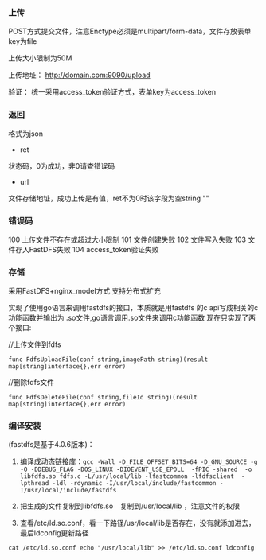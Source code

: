 ### 上传

POST方式提交文件，注意Enctype必须是multipart/form-data，文件存放表单key为file

上传大小限制为50M

上传地址： http://domain.com:9090/upload

验证： 统一采用access_token验证方式，表单key为access_token

### 返回

格式为json

- ret

状态码，0为成功，非0请查错误码

- url

文件存储地址，成功上传是有值，ret不为0时该字段为空string ""

### 错误码

100 上传文件不存在或超过大小限制
101 文件创建失败
102 文件写入失败
103 文件存入FastDFS失败
104 access_token验证失败

### 存储

采用FastDFS+nginx_model方式 支持分布式扩充

实现了使用go语言来调用fastdfs的接口，本质就是用fastdfs 的c api写成相关的c功能函数并输出为 .so文件,go语言调用.so文件来调用c功能函数
现在只实现了两个接口:

//上传文件到fdfs
    
`func FdfsUploadFile(conf string,imagePath string)(result map[string]interface{},err error)
`
    
//删除fdfs文件

`func FdfsDeleteFile(conf string,fileId string)(result map[string]interface{},err error)
`

### 编译安装

(fastdfs是基于4.0.6版本)：
1. 编译成动态链接库：`gcc -Wall -D_FILE_OFFSET_BITS=64 -D_GNU_SOURCE -g -O -DDEBUG_FLAG -DOS_LINUX -DIOEVENT_USE_EPOLL  -fPIC -shared  -o libfdfs.so fdfs.c -L/usr/local/lib -lfastcommon -lfdfsclient  -lpthread -ldl -rdynamic -I/usr/local/include/fastcommon -I/usr/local/include/fastdfs
`

2. 把生成的文件复制到libfdfs.so　复制到/usr/local/lib ，注意文件的权限


3. 查看/etc/ld.so.conf，看一下路径/usr/local/lib是否存在，没有就添加进去，最后ldconfig更新路径

`cat /etc/ld.so.conf
echo "/usr/local/lib" >> /etc/ld.so.conf
ldconfig`








